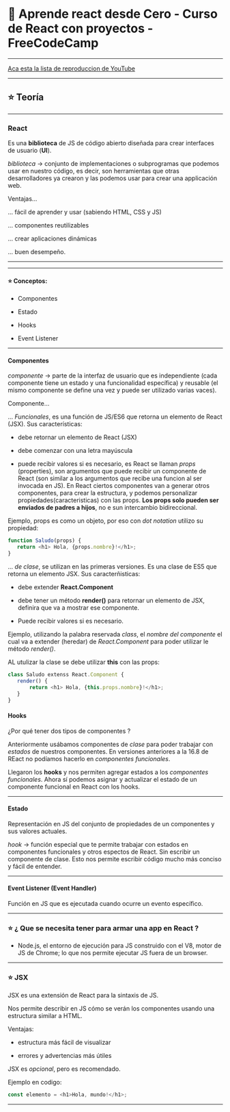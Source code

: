 # :book:  Aprende react desde Cero - Curso de React con proyectos - FreeCodeCamp

---

[Aca esta la lista de reproduccion de YouTube](https://www.youtube.com/watch?v=6Jfk8ic3KVk&t=2s)

---

## :star: Teoría

---

### React

Es una **biblioteca** de JS de código abierto diseñada para crear interfaces de usuario (**UI**).

*biblioteca* -> conjunto de implementaciones o subprogramas que podemos usar en nuestro código, es decir, son herramientas que otras desarrolladores ya crearon y las podemos usar para crear una applicación web.

Ventajas...

... fácil de aprender y usar (sabiendo HTML, CSS y JS)

... componentes reutilizables

... crear aplicaciones dinámicas

... buen desempeño.


---
---


#### :star: Conceptos:

- Componentes

- Estado

- Hooks

- Event Listener

---

#### Componentes

*componente* -> parte de la interfaz de usuario que es independiente (cada componente tiene un estado y una funcionalidad específica)  y reusable (el mismo componente se define una vez y puede ser utilizado varias vaces).

Componente...

... *Funcionales*, es una función de JS/ES6 que retorna un elemento de React (JSX). Sus características:

- debe retornar un elemento de React (JSX)

- debe comenzar con una letra mayúscula

- puede recibir valores si es necesario, es React se llaman *props* (properties), son argumentos que puede recibir un componente de React (son similar a los argumentos que recibe una funcion al ser invocada en JS). En React ciertos componentes van a generar otros componentes, para crear la estructura, y podemos personalizar propiedades(caracteristicas) con las props. **Los props solo pueden ser enviados de padres a hijos**, no e sun intercambio bidireccional.

Ejemplo, props es como un objeto, por eso con *dot notation* utilizo su propiedad:

```JavaScript
function Saludo(props) {
   return <h1> Hola, {props.nombre}!</h1>;
}
```

... *de clase*, se utilizan en las primeras versiones. Es una clase de ES5 que retorna un elemento JSX. Sus caracterñisticas:

- debe extender **React.Component**

- debe tener un método **render()** para retornar un elemento de JSX, definira que va a mostrar ese componente.

- Puede recibir valores si es necesario.


Ejemplo, utilizando la palabra reservada *class*, el *nombre del componente* el cual va a extender (heredar) de *React.Component* para poder utilizar le método *render()*.

AL utulizar la clase se debe utilizar **this** con las props:

```JavaScript
class Saludo extenss React.Component {
   render() {
       return <h1> Hola, {this.props.nombre}!</h1>;
   }
}
```

#### Hooks

¿Por qué tener dos tipos de componentes ?

Anteriormente usábamos componentes de *clase* para poder trabajar con *estados* de nuestros componentes. En versiones anteriores a la 16.8 de REact no podíamos hacerlo en *componentes funcionales*.

Llegaron los **hooks** y nos permiten agregar estados a los *componentes funcionales*. Ahora sí podemos asignar y actualizar el estado de un componente funcional en React con los hooks.

---

#### Estado

Representación en JS del conjunto de propiedades de un componentes y sus valores actuales.

*hook* -> función especial que te permite trabajar con estados en componentes funcionales y otros espectos de React. Sin escribir un componente de clase. Esto nos permite escribir código mucho más conciso y fácil de entender.

---

#### Event Listener (Event Handler)

Función en JS que es ejecutada cuando ocurre un evento específico.


---


### :star: ¿ Que se necesita tener para armar una app en React ?

- Node.js, el entorno de ejecución para JS construido con el V8, motor de JS de Chrome; lo que nos permite ejecutar JS fuera de un browser.


---

### :star: JSX

JSX es una extensión de React para la sintaxis de JS.

Nos permite describir en JS cómo se verán los componentes usando una estructura similar a HTML.

Ventajas:

- estructura más fácil de visualizar

- errores y advertencias más útiles

JSX es *opcional*, pero es recomendado.

Ejemplo en codigo:

```JavaScript
const elemento = <h1>Hola, mundo!</h1>;
```

---